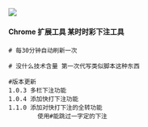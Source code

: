![](https://wx2.sinaimg.cn/mw690/7f78979cly1fw2f39phdaj20gq0gowfi.jpg)
#### Chrome 扩展工具 某时时彩下注工具 
``` 对时时彩自动化随机下注 可挂机
# 每30分钟自动刷新一次

# 没什么技术含量 第一次代写类似脚本这种东西

#版本更新
1.0.3 多栏下注功能
1.0.4 添加快打下注功能
1.1.0 添加对快打下注的全转功能
		使用#能跳过一字定的下注
